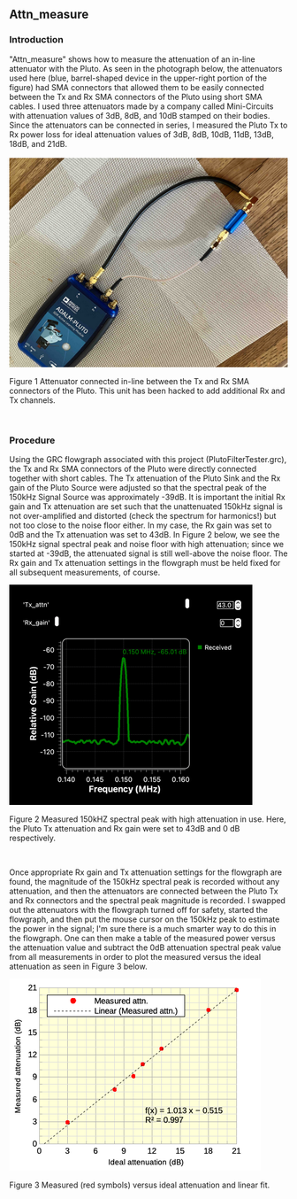 ## Attn_measure

### Introduction
"Attn_measure" shows how to measure the attenuation of an in-line attenuator with the Pluto.  As seen in the photograph below, the attenuators used here (blue, barrel-shaped device in the upper-right portion of the figure) had SMA connectors that allowed them to be easily connected between the Tx and Rx SMA connectors of the Pluto using short SMA cables.  I used three attenuators made by a company called Mini-Circuits with attenuation values of 3dB, 8dB, and 10dB stamped on their bodies. Since the attenuators can be connected in series, I measured the Pluto Tx to Rx power loss for ideal attenuation values of 3dB, 8dB, 10dB, 11dB, 13dB, 18dB, and 21dB.  
&nbsp;  
![Signals](https://github.com/michaelalex94536/GRCProjects/blob/main/Images/Pluto_Attn.png)

Figure 1    Attenuator connected in-line between the Tx and Rx SMA connectors of the Pluto. This unit has been hacked to add additional Rx and Tx channels.  
<p>&nbsp;</p>

### Procedure
Using the GRC flowgraph associated with this project (PlutoFilterTester.grc), the Tx and Rx SMA connectors of the Pluto were directly connected together with short cables. The Tx attenuation of the Pluto Sink and the Rx gain of the Pluto Source were adjusted so that the spectral peak of the 150kHz Signal Source was approximately -39dB. It is important the initial Rx gain and Tx attenuation are set such that the unattenuated 150kHz signal is not over-amplified and distorted (check the spectrum for harmonics!) but not too close to the noise floor either.  In my case, the Rx gain was set to 0dB and the Tx attenuation was set to 43dB.  In Figure 2 below, we see the 150kHz signal spectral peak and noise floor with high attenuation; since we started at -39dB, the attenuated signal is still well-above the noise floor.  The Rx gain and Tx attenuation settings in the flowgraph must be held fixed for all subsequent measurements, of course.   

![Signals](https://github.com/michaelalex94536/GRCProjects/blob/main/Images/PlutoAttenuator_spectrum.png)

Figure 2    Measured 150kHZ spectral peak with high attenuation in use. Here, the Pluto Tx attenuation and Rx gain were set to 43dB and 0 dB respectively.  
<p>&nbsp;</p>

Once appropriate Rx gain and Tx attenuation settings for the flowgraph are found, the magnitude of the 150kHz spectral peak is recorded without any attenuation, and then the attenuators are connected between the Pluto Tx and Rx connectors and the spectral peak magnitude is recorded.  I swapped out the attenuators with the flowgraph turned off for safety, started the flowgraph, and then put the mouse cursor on the 150kHz peak to estimate the power in the signal; I'm sure there is a much smarter way to do this in the flowgraph.  One can then make a table of the measured power versus the attenuation value and subtract the 0dB attenuation spectral peak value from all measurements in order to plot the measured versus the ideal attenuation as seen in Figure 3 below. 

![Signals](https://github.com/michaelalex94536/GRCProjects/blob/main/Images/PlutoAttenuator_plot.png)


Figure 3    Measured (red symbols) versus ideal attenuation and linear fit.   
<p>&nbsp;</p>
